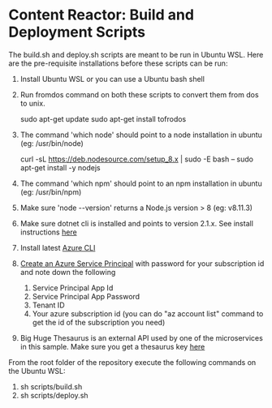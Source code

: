 # Content Reactor: Build and Deployment Scripts

The build.sh and deploy.sh scripts are meant to be run in Ubuntu WSL. Here are the pre-requisite installations before these scripts can be run:

1. Install Ubuntu WSL or you can use a Ubuntu bash shell
2. Run fromdos command on both these scripts to convert them from dos to unix.
    
    sudo apt-get update
    sudo apt-get install tofrodos

3. The command 'which node' should point to a node installation in ubuntu (eg: /usr/bin/node)

    curl -sL https://deb.nodesource.com/setup_8.x | sudo -E bash –
    sudo apt-get install -y nodejs
    
4. The command 'which npm' should point to an npm installation in ubuntu (eg: /usr/bin/npm)
5. Make sure 'node --version' returns a Node.js version > 8 (eg: v8.11.3)
6. Make sure dotnet cli is installed and points to version 2.1.x. See install instructions [here](https://www.microsoft.com/net/learn/get-started/linux/ubuntu16-04)
7. Install latest [Azure CLI](https://docs.microsoft.com/en-us/cli/azure/install-azure-cli-apt?view=azure-cli-latest)
8. [Create an Azure Service Principal](https://docs.microsoft.com/en-us/cli/azure/create-an-azure-service-principal-azure-cli?view=azure-cli-latest) with password for your subscription id and note down the following
    1. Service Principal App Id
    2. Service Principal App Password
    3. Tenant ID
    4. Your azure subscription id (you can do "az account list" command to get the id of the subscription you need)
9. Big Huge Thesaurus is an external API used by one of the microservices in this sample. Make sure you get a thesaurus key [here](https://words.bighugelabs.com/api.php) 

From the root folder of the repository execute the following commands on the Ubuntu WSL:
1. sh scripts/build.sh
2. sh scripts/deploy.sh


